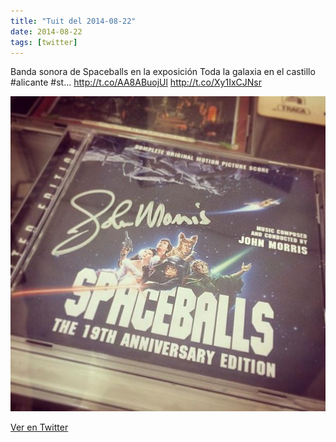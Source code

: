 ```yaml
---
title: "Tuit del 2014-08-22"
date: 2014-08-22
tags: [twitter]
---
```


Banda sonora de Spaceballs en la exposición Toda la galaxia en el castillo #alicante #st... http://t.co/AA8ABuojUl http://t.co/Xy1IxCJNsr

![Imagen](/assets/images/502742287571763201-BvoZcl2IgAAL0hS.jpg)

[Ver en Twitter](https://twitter.com/i/web/status/502742287571763201)
